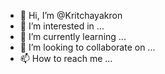 - 👋 Hi, I’m @Kritchayakron
- 👀 I’m interested in ...
- 🌱 I’m currently learning ...
- 💞️ I’m looking to collaborate on ...
- 📫 How to reach me ...

<!---
Kritchayakron/Kritchayakron is a ✨ special ✨ repository because its `README.md` (this file) appears on your GitHub profile.
You can click the Preview link to take a look at your changes.
--->
